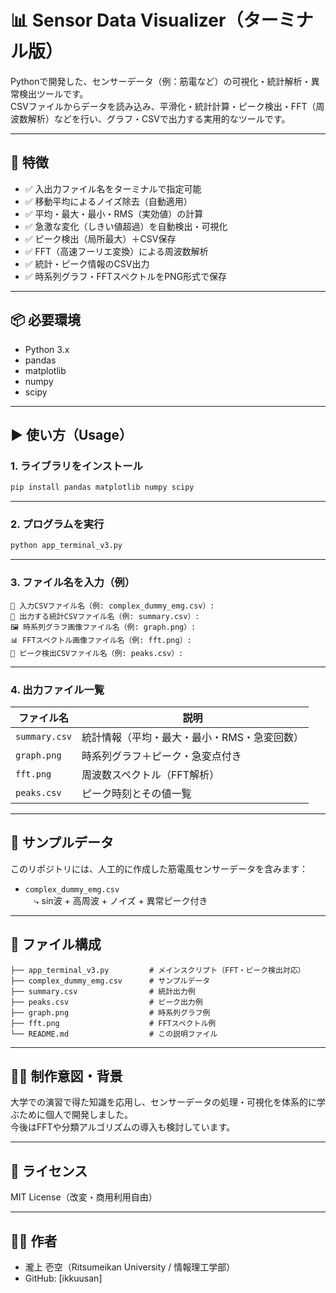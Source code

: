 # 📊 Sensor Data Visualizer（ターミナル版）

Pythonで開発した、センサーデータ（例：筋電など）の可視化・統計解析・異常検出ツールです。  
CSVファイルからデータを読み込み、平滑化・統計計算・ピーク検出・FFT（周波数解析）などを行い、グラフ・CSVで出力する実用的なツールです。

---

## 🚀 特徴

- ✅ 入出力ファイル名をターミナルで指定可能
- ✅ 移動平均によるノイズ除去（自動適用）
- ✅ 平均・最大・最小・RMS（実効値）の計算
- ✅ 急激な変化（しきい値超過）を自動検出・可視化
- ✅ ピーク検出（局所最大）＋CSV保存
- ✅ FFT（高速フーリエ変換）による周波数解析
- ✅ 統計・ピーク情報のCSV出力
- ✅ 時系列グラフ・FFTスペクトルをPNG形式で保存

---

## 📦 必要環境

- Python 3.x
- pandas
- matplotlib
- numpy
- scipy

---

## ▶️ 使い方（Usage）

### 1. ライブラリをインストール

```bash
pip install pandas matplotlib numpy scipy
```

---

### 2. プログラムを実行

```bash
python app_terminal_v3.py
```

---

### 3. ファイル名を入力（例）

```
📂 入力CSVファイル名（例: complex_dummy_emg.csv）:
📄 出力する統計CSVファイル名（例: summary.csv）:
🖼️ 時系列グラフ画像ファイル名（例: graph.png）:
📊 FFTスペクトル画像ファイル名（例: fft.png）:
📄 ピーク検出CSVファイル名（例: peaks.csv）:
```

---

### 4. 出力ファイル一覧

| ファイル名 | 説明 |
|------------|------|
| `summary.csv` | 統計情報（平均・最大・最小・RMS・急変回数） |
| `graph.png`   | 時系列グラフ＋ピーク・急変点付き |
| `fft.png`     | 周波数スペクトル（FFT解析） |
| `peaks.csv`   | ピーク時刻とその値一覧 |

---

## 📂 サンプルデータ

このリポジトリには、人工的に作成した筋電風センサーデータを含みます：

- `complex_dummy_emg.csv`  
　⤷ sin波 + 高周波 + ノイズ + 異常ピーク付き

---

## 📌 ファイル構成

```text
├── app_terminal_v3.py         # メインスクリプト（FFT・ピーク検出対応）
├── complex_dummy_emg.csv      # サンプルデータ
├── summary.csv                # 統計出力例
├── peaks.csv                  # ピーク出力例
├── graph.png                  # 時系列グラフ例
├── fft.png                    # FFTスペクトル例
└── README.md                  # この説明ファイル
```

---

## 👨‍💻 制作意図・背景

大学での演習で得た知識を応用し、センサーデータの処理・可視化を体系的に学ぶために個人で開発しました。  
今後はFFTや分類アルゴリズムの導入も検討しています。

---

## 🪪 ライセンス

MIT License（改変・商用利用自由）

---

## 🙋‍♂️ 作者

- 瀧上 壱空（Ritsumeikan University / 情報理工学部）
- GitHub: [ikkuusan]
